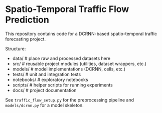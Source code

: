 # Spatio-Temporal Traffic Flow Prediction

This repository contains code for a DCRNN-based spatio-temporal traffic forecasting project.

Structure:

- data/           # place raw and processed datasets here
- src/            # reusable project modules (utilities, dataset wrappers, etc.)
- models/         # model implementations (DCRNN, cells, etc.)
- tests/          # unit and integration tests
- notebooks/      # exploratory notebooks
- scripts/        # helper scripts for running experiments
- docs/           # project documentation

See `traffic_flow_setup.py` for the preprocessing pipeline and `models/dcrnn.py` for a model skeleton.
